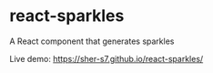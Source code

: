 # react-sparkles
A React component that generates sparkles

Live demo: https://sher-s7.github.io/react-sparkles/
